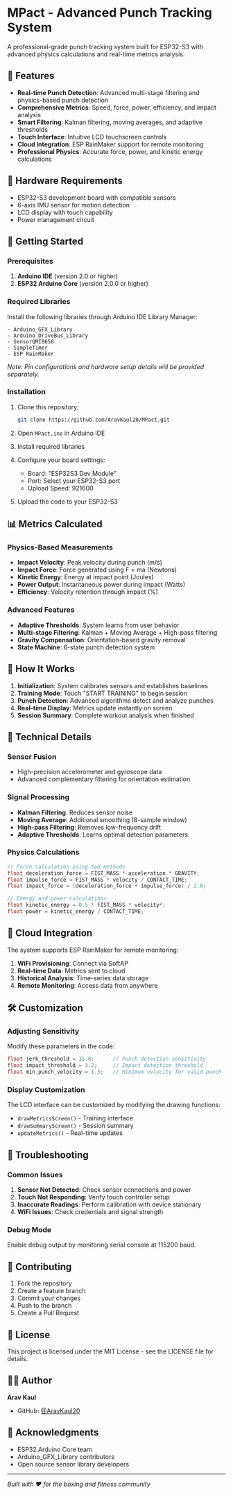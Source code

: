 # MPact - Advanced Punch Tracking System

A professional-grade punch tracking system built for ESP32-S3 with advanced physics calculations and real-time metrics analysis.

## 🥊 Features

- **Real-time Punch Detection**: Advanced multi-stage filtering and physics-based punch detection
- **Comprehensive Metrics**: Speed, force, power, efficiency, and impact analysis
- **Smart Filtering**: Kalman filtering, moving averages, and adaptive thresholds
- **Touch Interface**: Intuitive LCD touchscreen controls
- **Cloud Integration**: ESP RainMaker support for remote monitoring
- **Professional Physics**: Accurate force, power, and kinetic energy calculations

## 🔧 Hardware Requirements

- ESP32-S3 development board with compatible sensors
- 6-axis IMU sensor for motion detection
- LCD display with touch capability
- Power management circuit

## 🚀 Getting Started

### Prerequisites

1. **Arduino IDE** (version 2.0 or higher)
2. **ESP32 Arduino Core** (version 2.0.0 or higher)

### Required Libraries

Install the following libraries through Arduino IDE Library Manager:

```
- Arduino_GFX_Library
- Arduino_DriveBus_Library
- SensorQMI8658
- SimpleTimer
- ESP RainMaker
```

*Note: Pin configurations and hardware setup details will be provided separately.*

### Installation

1. Clone this repository:
   ```bash
   git clone https://github.com/AravKaul20/MPact.git
   ```

2. Open `MPact.ino` in Arduino IDE

3. Install required libraries

4. Configure your board settings:
   - Board: "ESP32S3 Dev Module"
   - Port: Select your ESP32-S3 port
   - Upload Speed: 921600

5. Upload the code to your ESP32-S3

## 📊 Metrics Calculated

### Physics-Based Measurements

- **Impact Velocity**: Peak velocity during punch (m/s)
- **Impact Force**: Force generated using F = ma (Newtons)
- **Kinetic Energy**: Energy at impact point (Joules)
- **Power Output**: Instantaneous power during impact (Watts)
- **Efficiency**: Velocity retention through impact (%)

### Advanced Features

- **Adaptive Thresholds**: System learns from user behavior
- **Multi-stage Filtering**: Kalman + Moving Average + High-pass filtering
- **Gravity Compensation**: Orientation-based gravity removal
- **State Machine**: 6-state punch detection system

## 🎯 How It Works

1. **Initialization**: System calibrates sensors and establishes baselines
2. **Training Mode**: Touch "START TRAINING" to begin session
3. **Punch Detection**: Advanced algorithms detect and analyze punches
4. **Real-time Display**: Metrics update instantly on screen
5. **Session Summary**: Complete workout analysis when finished

## 🔬 Technical Details

### Sensor Fusion
- High-precision accelerometer and gyroscope data
- Advanced complementary filtering for orientation estimation

### Signal Processing
- **Kalman Filtering**: Reduces sensor noise
- **Moving Average**: Additional smoothing (8-sample window)
- **High-pass Filtering**: Removes low-frequency drift
- **Adaptive Thresholds**: Learns optimal detection parameters

### Physics Calculations
```cpp
// Force calculation using two methods
float deceleration_force = FIST_MASS * acceleration * GRAVITY;
float impulse_force = FIST_MASS * velocity / CONTACT_TIME;
float impact_force = (deceleration_force + impulse_force) / 2.0;

// Energy and power calculations
float kinetic_energy = 0.5 * FIST_MASS * velocity²;
float power = kinetic_energy / CONTACT_TIME;
```

## 📱 Cloud Integration

The system supports ESP RainMaker for remote monitoring:

1. **WiFi Provisioning**: Connect via SoftAP
2. **Real-time Data**: Metrics sent to cloud
3. **Historical Analysis**: Time-series data storage
4. **Remote Monitoring**: Access data from anywhere

## 🛠️ Customization

### Adjusting Sensitivity

Modify these parameters in the code:
```cpp
float jerk_threshold = 35.0;      // Punch detection sensitivity
float impact_threshold = 3.2;     // Impact detection threshold
float min_punch_velocity = 1.5;   // Minimum velocity for valid punch
```

### Display Customization

The LCD interface can be customized by modifying the drawing functions:
- `drawMetricsScreen()` - Training interface
- `drawSummaryScreen()` - Session summary
- `updateMetrics()` - Real-time updates

## 🔧 Troubleshooting

### Common Issues

1. **Sensor Not Detected**: Check sensor connections and power
2. **Touch Not Responding**: Verify touch controller setup
3. **Inaccurate Readings**: Perform calibration with device stationary
4. **WiFi Issues**: Check credentials and signal strength

### Debug Mode

Enable debug output by monitoring serial console at 115200 baud.

## 🤝 Contributing

1. Fork the repository
2. Create a feature branch
3. Commit your changes
4. Push to the branch
5. Create a Pull Request

## 📄 License

This project is licensed under the MIT License - see the LICENSE file for details.

## 👨‍💻 Author

**Arav Kaul**
- GitHub: [@AravKaul20](https://github.com/AravKaul20)

## 🙏 Acknowledgments

- ESP32 Arduino Core team
- Arduino_GFX_Library contributors
- Open source sensor library developers

---

*Built with ❤️ for the boxing and fitness community* 